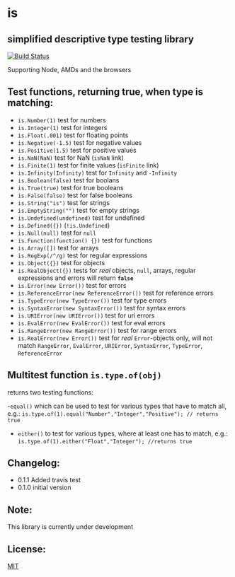 is
====
simplified descriptive type testing library
-------------------------------------------
[![Build Status](https://travis-ci.org/bbuecherl/node-is.png)](https://travis-ci.org/bbuecherl/node-is)

Supporting Node, AMDs and the browsers

Test functions, returning true, when type is matching:
-----------------------------------------
- `is.Number(1)` test for numbers
- `is.Integer(1)` test for integers
- `is.Float(.001)` test for floating points
- `is.Negative(-1.5)` test for negative values
- `is.Positive(1.5)` test for positive values
- `is.NaN(NaN)` test for NaN (`isNaN` link)
- `is.Finite(1)` test for finite values (`isFinite` link)
- `is.Infinity(Infinity)` test for `Infinity` and `-Infinity`
- `is.Boolean(false)` test for boolans
- `is.True(true)` test for true booleans
- `is.False(false)` test for false booleans
- `is.String("is")` test for strings
- `is.EmptyString("")` test for empty strings
- `is.Undefined(undefined)` test for undefined
- `is.Defined({})` (`!is.Undefined`)
- `is.Null(null)` test for `null`
- `is.Function(function() {})` test for functions
- `is.Array([])` test for arrays
- `is.RegExp(/^/g)` test for regular expressions
- `is.Object({})` test for objects
- `is.RealObject({})` tests for *real* objects, `null`, arrays, regular expressions and errors will return **`false`**
- `is.Error(new Error())` test for errors
- `is.ReferenceError(new ReferenceError())` test for reference errors
- `is.TypeError(new TypeError())` test for type errors
- `is.SyntaxError(new SyntaxError())` test for syntax errors
- `is.URIError(new URIError())` test for uri errors
- `is.EvalError(new EvalError())` test for eval errors
- `is.RangeError(new RangeError())` test for range errors
- `is.RealError(new Error())` test for *real* `Error`-objects only, will not match `RangeError`, `EvalError`, `URIError`, `SyntaxError`, `TypeError`, `ReferenceError`


Multitest function `is.type.of(obj)`
------------------------------------
returns two testing functions:

-`equal()` which can be used to test for various types that have to match all, e.g.: `is.type.of(1).equal("Number","Integer","Positive"); // returns true`
- `either()` to test for various types, where at least one has to match, e.g.: `is.type.of(1).either("Float","Integer"); //returns true`


Changelog:
----------

- 0.1.1 Added travis test
- 0.1.0 initial version

Note:
-----
This library is currently under development


License:
--------
[MIT][1]


  [1]: http://bbuecherl.mit-license.org/
